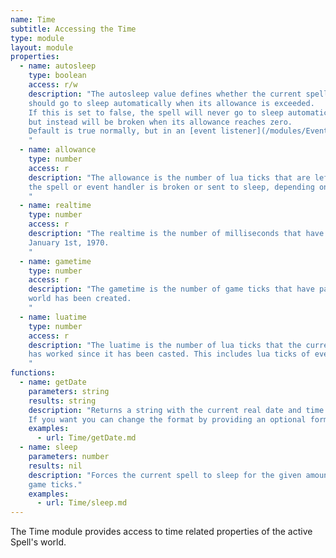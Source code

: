 ```yaml
---
name: Time
subtitle: Accessing the Time
type: module
layout: module
properties:
  - name: autosleep
    type: boolean
    access: r/w
    description: "The autosleep value defines whether the current spell
    should go to sleep automatically when its allowance is exceeded.
    If this is set to false, the spell will never go to sleep automatically,
    but instead will be broken when its allowance reaches zero.
    Default is true normally, but in an [event listener](/modules/Events#subscribe) 'autosleep' is always false and can't be changed.
    "
  - name: allowance
    type: number
    access: r
    description: "The allowance is the number of lua ticks that are left before
    the spell or event handler is broken or sent to sleep, depending on [autosleep](#autosleep).
    "
  - name: realtime
    type: number
    access: r
    description: "The realtime is the number of milliseconds that have passed since
    January 1st, 1970.
    "
  - name: gametime
    type: number
    access: r
    description: "The gametime is the number of game ticks that have passed since the
    world has been created.
    "
  - name: luatime
    type: number
    access: r
    description: "The luatime is the number of lua ticks that the current spell
    has worked since it has been casted. This includes lua ticks of event listeners.
    "
functions:
  - name: getDate
    parameters: string
    results: string
    description: "Returns a string with the current real date and time.
    If you want you can change the format by providing an optional format string."
    examples:
      - url: Time/getDate.md
  - name: sleep
    parameters: number
    results: nil
    description: "Forces the current spell to sleep for the given amount of
    game ticks."
    examples:
      - url: Time/sleep.md
---
```


The <span class="notranslate">Time</span> module provides access to time related properties of the active Spell's world.

